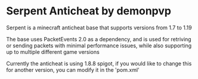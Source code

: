 # Serpent Anticheat by demonpvp

Serpent is a minecraft anticheat base that supports versions from 1.7 to 1.19

The base uses PacketEvents 2.0 as a dependency, and is used for retriving or sending packets with minimal performance issues, while also supporting up to multiple different game versions

Currently the anticheat is using 1.8.8 spigot, if you would like to change this for another version, you can modify it in the 'pom.xml'
